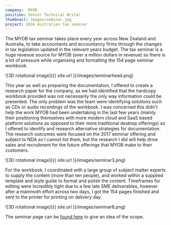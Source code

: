 ```yaml
---
company:  MYOB
position: Senior Technical Writer
thumbnail: images/seminar.jpg
project: 2016 Australian tax seminar
---
```


The MYOB tax seminar takes place every year across New Zealand and Australia, to take accountants and accountancy firms through the changes in tax legislation updated in the relevant years budget. The tax seminar is a huge revenue source for MYOB (over a million dollars in revenue) so there is a lot of pressure while organising and formatting the 154 page seminar workbook.

![3D rotational image]({{ site.url }}/images/seminarhead.png)

This year as well as preparing the documentation, I offered to create a research paper for the company, as we had identified that the hardcopy workbook provided was not necessarily the only way information could be presented. The only problem was the team were identifying solutions such as CDs or audio recordings of the workbook. I was concerned this didn't help the work MYOB had been undertaking in the last few years (mainly their positioning themselves with more modern cloud and SaaS based platform solutions as opposed to their more traditional desktop offerings) so I offered to identify and research alternative strategies for documentation. The research outcomes were focused on the 2017 seminar offering and subject to NDA so I cannot list them, but the research I did will help drive sales and recruitment for the future offerings that MYOB make to their customers.

![3D rotational image]({{ site.url }}/images/seminar3.png)

For the workbook, I coordinated with a large group of subject matter experts to supply the content (more than ten people), and worked within a supplied template and style guide to format and polish the content. Timeframes for editing were incredibly tight due to a few late SME deliverables, however after a mammoth effort across two days, I got the 154 pages finished and sent to the printer for printing on delivery day.

![3D rotational image]({{ site.url }}/images/seminar6.png)

The seminar page can be [found here](http://myob.com.au/myob/accountants/tax-seminars-2016-1257836555394) to give an idea of the scope.
